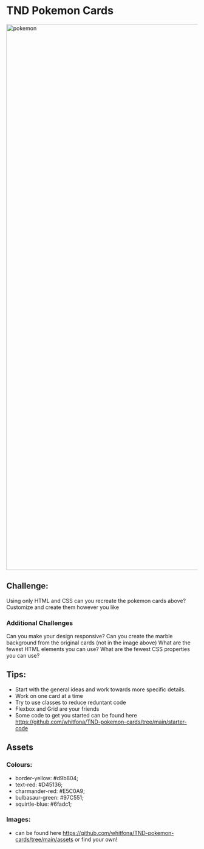 # TND Pokemon Cards

<img width="1434" alt="pokemon" src="https://user-images.githubusercontent.com/60898437/191062045-504470a8-27a4-4790-823c-d8c343827ba1.png">

## Challenge: 
Using only HTML and CSS can you recreate the pokemon cards above? Customize and create them however you like

### Additional Challenges
Can you make your design responsive?
Can you create the marble background from the original cards (not in the image above)
What are the fewest HTML elements you can use?
What are the fewest CSS properties you can use?

## Tips:
- Start with the general ideas and work towards more specific details.
- Work on one card at a time
- Try to use classes to reduce reduntant code
- Flexbox and Grid are your friends
- Some code to get you started can be found here https://github.com/whitfona/TND-pokemon-cards/tree/main/starter-code


## Assets
### Colours:
  - border-yellow: #d9b804;
  - text-red: #D45136;
  - charmander-red: #E5C0A9;
  - bulbasaur-green: #97C551;
  - squirtle-blue: #6fadc1;
  
### Images: 
  - can be found here https://github.com/whitfona/TND-pokemon-cards/tree/main/assets or find your own!
